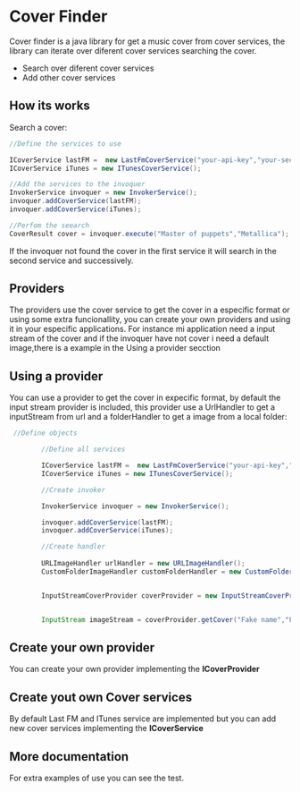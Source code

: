Cover Finder
=========

Cover finder is a java library for get a music cover from cover services, the library can iterate over diferent cover services searching the cover.
  - Search over diferent cover services
  - Add other cover services
    


How its works
-----------

Search a cover:

``` java
//Define the services to use

ICoverService lastFM =  new LastFmCoverService("your-api-key","your-secret");
ICoverService iTunes = new ITunesCoverService();

//Add the services to the invoquer
InvokerService invoquer = new InvokerService();
invoquer.addCoverService(lastFM);
invoquer.addCoverService(iTunes);

//Perfom the seearch
CoverResult cover = invoquer.execute("Master of puppets","Metallica");
```

If the invoquer not found the cover in the first service it will search in the second service and successively.

Providers
-----------

The providers use the cover service to get the cover in a especific format or using some extra funcionallity, you can create your own providers and using it in your especific applications. For instance mi application need a input stream of the cover and if the invoquer have not cover i need a default image,there is a example in the Using a provider secction

Using a provider
-----

You can use a provider to get the cover in expecific format, by default the input stream provider is included, this provider use a UrlHandler to get a inputStream from url and a folderHandler to get a image from a local folder:

``` java
 //Define objects

        //Define all services

        ICoverService lastFM =  new LastFmCoverService("your-api-key","your-secret");       
        ICoverService iTunes = new ITunesCoverService();

        //Create invoker

        InvokerService invoquer = new InvokerService();

        invoquer.addCoverService(lastFM);
        invoquer.addCoverService(iTunes);

        //Create handler
        
        URLImageHandler urlHandler = new URLImageHandler();
        CustomFolderImageHandler customFolderHandler = new CustomFolderImageHandler();


        InputStreamCoverProvider coverProvider = new InputStreamCoverProvider(invoquer,urlHandler,customFolderHandler,"testFolder/test.png",InputStreamCoverProvider.MEDIUM_SIZE);


        InputStream imageStream = coverProvider.getCover("Fake name","Fake Artist");

```

Create your own provider
-----

You can create your own provider implementing the **ICoverProvider**

Create yout own Cover services
-----

By default Last FM and ITunes service are implemented but you can add new cover services implementing the **ICoverService**

More documentation
----
For extra examples of use you can see the test.
